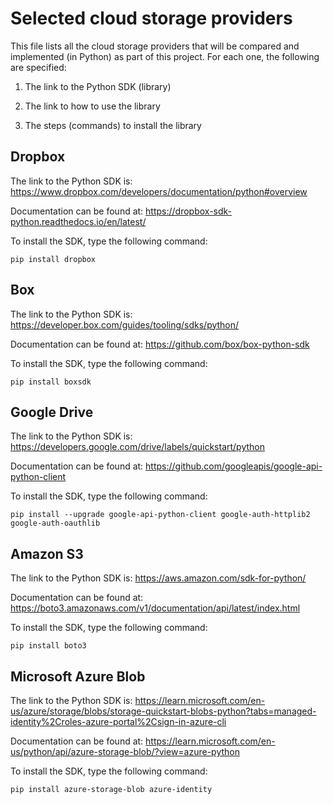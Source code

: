 # Selected cloud storage providers
This file lists all the cloud storage providers that will be compared and implemented (in Python) as part of this project. For each one, the following are specified:

1. The link to the Python SDK (library)

2. The link to how to use the library

3. The steps (commands) to install the library

## Dropbox
The link to the Python SDK is:
https://www.dropbox.com/developers/documentation/python#overview

Documentation can be found at: https://dropbox-sdk-python.readthedocs.io/en/latest/

To install the SDK, type the following command:

```
pip install dropbox
```

## Box
The link to the Python SDK is:
https://developer.box.com/guides/tooling/sdks/python/

Documentation can be found at: https://github.com/box/box-python-sdk

To install the SDK, type the following command:

```
pip install boxsdk
```

## Google Drive
The link to the Python SDK is:
https://developers.google.com/drive/labels/quickstart/python

Documentation can be found at: https://github.com/googleapis/google-api-python-client

To install the SDK, type the following command:

```
pip install --upgrade google-api-python-client google-auth-httplib2 google-auth-oauthlib
```

## Amazon S3
The link to the Python SDK is:
https://aws.amazon.com/sdk-for-python/

Documentation can be found at: https://boto3.amazonaws.com/v1/documentation/api/latest/index.html

To install the SDK, type the following command:

```
pip install boto3
```


## Microsoft Azure Blob
The link to the Python SDK is:
https://learn.microsoft.com/en-us/azure/storage/blobs/storage-quickstart-blobs-python?tabs=managed-identity%2Croles-azure-portal%2Csign-in-azure-cli

Documentation can be found at: https://learn.microsoft.com/en-us/python/api/azure-storage-blob/?view=azure-python

To install the SDK, type the following command:

```
pip install azure-storage-blob azure-identity
```